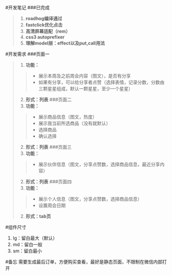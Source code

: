 #开发笔记
###已完成
>1.	**roadhog编译通过**
>2.	**fastclick优化点击**
>3.	**高清屏幕适配（rem）**
>4.	**css3 autoprefixer**
>5.	**理解model层：effect以及put,call用法**

#开发需求
###页面一
>1.	**功能：**
>>*	展示本周及之前周会内容（图文），是否有分享
>>*	如果有分享，可以给分享者点赞（选择表情，记录分数，分数由三颗星星组成，默认一颗星星，至少一个星星）
>2.	**形式：列表**
###页面二
>1.	**功能：**
>>*	展示商品信息（图文，热度）
>>*	展示我当前所选商品（没有就默认）
>>*	选择商品
>>*	确认选择
>2.	**形式：列表**
###页面三
>1.	**功能：**
>>*	展示伙伴信息（图文，分享点赞数，选择商品信息，最近分享内容）
>2.	**形式：列表**
###页面四
>1.	**功能：**
>>*	展示个人信息（图文，分享点赞数，选择商品信息）
>>*	设置周会日期
>2.	**形式：tab页**

#组件尺寸
1.	lg：留白最大（默认）
2.	md：留白一般
3.	sm：留白最小

#备忘
需要生成最后订单，方便购买查看，最好是静态页面，不限制在微信内部打开
